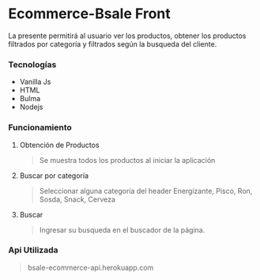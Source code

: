 # Ecommerce-Bsale Front

La presente permitirá al usuario ver los productos, obtener los productos filtrados por categoría y filtrados según la busqueda del cliente.

### Tecnologías

- Vanilla Js
- HTML
- Bulma
- Nodejs

### Funcionamiento

1. Obtención de Productos

   > Se muestra todos los productos al iniciar la aplicación

1. Buscar por categoría

   > Seleccionar alguna categoría del header
   > Energizante, Pisco, Ron, Sosda, Snack, Cerveza

1. Buscar
   > Ingresar su busqueda en el buscador de la página.

### Api Utilizada

> bsale-ecommerce-api.herokuapp.com
